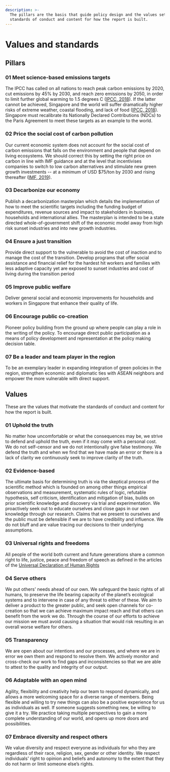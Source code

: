```yaml
---
description: >-
  The pillars are the basis that guide policy design and the values set the
  standards of conduct and content for how the report is built.
---
```


# Values and standards

## **Pillars**

### **01 Meet science-based emissions targets**

The IPCC has called on all nations to reach peak carbon emissions by 2020, cut emissions by 45% by 2030, and reach zero emissions by 2050, in order to limit further global warming to 1.5 degrees C \([IPCC, 2018](https://www.ipcc.ch/site/assets/uploads/sites/2/2019/05/SR15_SPM_version_report_LR.pdf)\). If the latter cannot be achieved, Singapore and the world will suffer dramatically higher risks of extreme weather, coastal flooding, and lack of food \([IPCC, 2018](https://www.ipcc.ch/site/assets/uploads/sites/2/2019/05/SR15_SPM_version_report_LR.pdf)\). Singapore must recalibrate its Nationally Declared Contributions \(NDCs\) to the Paris Agreement to meet these targets as an example to the world. 

### **02 Price the social cost of carbon pollution**

Our current economic system does not account for the social cost of carbon emissions that falls on the environment and people that depend on living ecosystems.  We should correct this by setting the right price on carbon in line with IMF guidance and at the level that incentivises companies to switch to low carbon alternatives and stimulate new green growth investments -- at a minimum of USD $75/ton by 2030 and rising thereafter \([IMF, 2019](https://www.imf.org/en/Publications/FM/Issues/2019/09/12/fiscal-monitor-october-2019)\).

### **03 Decarbonize our economy**

Publish a decarbonization masterplan which details the implementation of how to meet the scientific targets including the funding budget of expenditures, revenue sources and impact to stakeholders in business, households and international allies.  The masterplan is intended to be a state directed whole-of-government shift of the economic model away from high risk sunset industries and into new growth industries.

### **04 Ensure a just transition**

Provide direct support to the vulnerable to avoid the cost of inaction and to manage the cost of the transition.  Develop programs that offer social assistance and financial relief for the hardest hit workers and families with less adaptive capacity yet are exposed to sunset industries and cost of living during the transition period

### **05 Improve public welfare**

Deliver general social and economic improvements for households and workers in Singapore that enhance their quality of life.

### **06 Encourage public co-creation**

Pioneer policy building from the ground up where people can play a role in the writing of the policy.  To encourage direct public participation as a means of policy development and  representation at the policy making decision table.

### **07 Be a leader and team player in the region**

To be an exemplary leader in expanding integration of green policies in the region, strengthen economic and diplomatic ties with ASEAN neighbors and empower the more vulnerable with  direct support.

## **Values**

These are the values that motivate the standards of conduct and content for how the report is built.

### **01 Uphold the truth**

No matter how uncomfortable or what the consequences may be, we strive to defend and uphold the truth, even if it may come with a personal cost.  We do not self-censor and we do not intentionally give false testimony.  We defend the truth and when we find that we have made an error or there is a lack of clarity we continuously seek to improve clarity of the truth.  

### **02 Evidence-based**

The ultimate basis for determining truth is via the skeptical process of the scientific method which is founded on among other things empirical observations and measurement, systematic rules of logic, refutable hypothesis, self criticism, identification and mitigation of bias, builds on prior scientific knowledge and discovery via trial and experimentation.  We proactively seek out to educate ourselves and close gaps in our own knowledge through our research.  Claims that we present to ourselves and the public must be defensible if we are to have credibility and influence.  We do not bluff and are value tracing our decisions to their underlying assumptions.

### **03 Universal rights and freedoms**

All people of the world both current and future generations share a common right to life, justice, peace and freedom of speech as defined in the articles of the [Universal Declaration of Human Rights](https://www.un.org/en/universal-declaration-human-rights/)

### **04 Serve others**

We put others' needs ahead of our own.  We safeguard the basic rights of all humans, to preserve the life bearing capacity of the planet’s ecological systems and to intervene in case of any threat to either of these.  We aim to deliver a product to the greater public, and seek open channels for co-creation so that we can achieve maximum impact reach and that others can benefit from the work we do. Through the course of our efforts to achieve our mission we must avoid causing a situation that would risk resulting in an overall worse welfare for others.

### **05 Transparency**

We are open about our intentions and our processes, and where we are in error we own them and respond to resolve them.  We actively monitor and cross-check our work to find gaps and inconsistencies so that we are able to attest to the quality and integrity of our output.

### **06 Adaptable with an open mind**

Agility, flexibility and creativity help our team to respond dynamically, and allows a more welcoming space for a diverse range of members.  Being flexible and willing to try new things can also be a positive experience for us as individuals as well.  If someone suggests something new, be willing to give it a try. We practice taking multiple perspectives to gain a more complete understanding of our world, and opens up more doors and possibilities.

### **07 Embrace diversity and respect others**

We value diversity and respect everyone as individuals for who they are regardless of their race, religion, sex, gender or other identity.  We respect individuals' right to opinion and beliefs and autonomy to the extent that they do not harm or limit someone else’s rights.   




